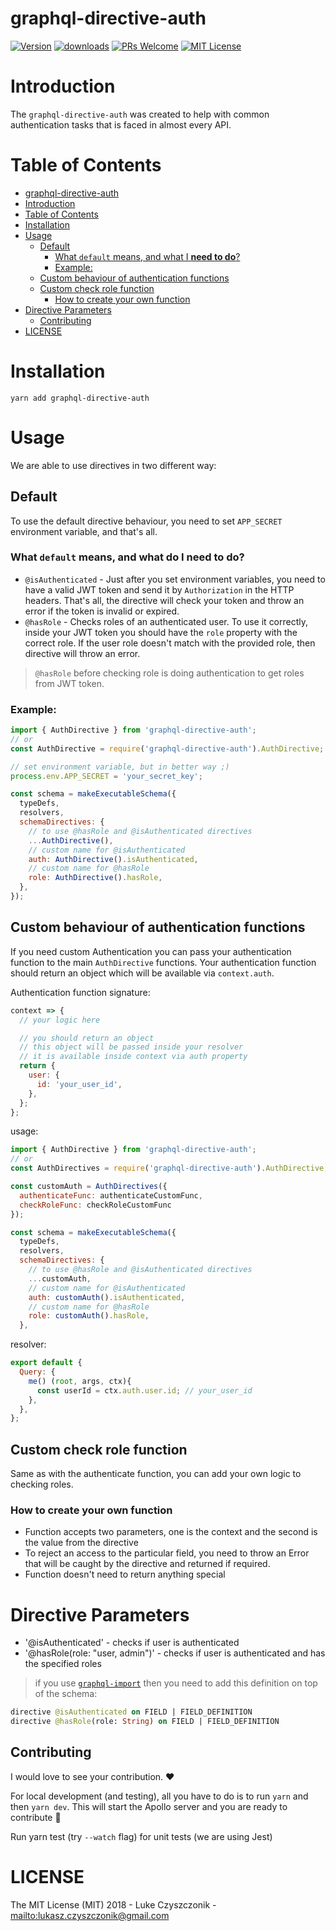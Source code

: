 # graphql-directive-auth

[![Version][version-badge]][package]
[![downloads][downloads-badge]][npmtrends]
[![PRs Welcome][prs-badge]][prs]
[![MIT License][license-badge]][build]

# Introduction

The `graphql-directive-auth` was created to help with common authentication tasks that is faced in almost every API.

# Table of Contents

- [graphql-directive-auth](#graphql-directive-auth)
- [Introduction](#introduction)
- [Table of Contents](#table-of-contents)
- [Installation](#installation)
- [Usage](#usage)
  - [Default](#default)
    - [What `default` means, and what I **need to do**?](#what-default-means-and-what-i-need-to-do)
    - [Example:](#example)
  - [Custom behaviour of authentication functions](#custom-behaviour-of-authentication-functions)
  - [Custom check role function](#custom-check-role-function)
    - [How to create your own function](#how-to-create-your-own-function)
- [Directive Parameters](#directive-parameters)
  - [Contributing](#contributing)
- [LICENSE](#license)

# Installation

```
yarn add graphql-directive-auth
```

# Usage

We are able to use directives in two different way:

## Default

To use the default directive behaviour, you need to set `APP_SECRET` environment variable, and that's all.

### What `default` means, and what do I **need to do**?

- `@isAuthenticated` - Just after you set environment variables, you need to have a valid JWT token and send it by `Authorization` in the HTTP headers. That's all, the directive will check your token and throw an error if the token is invalid or expired.
- `@hasRole` - Checks roles of an authenticated user. To use it correctly, inside your JWT token you should have the `role` property with the correct role. If the user role doesn't match with the provided role, then directive will throw an error.

> `@hasRole` before checking role is doing authentication to get roles from JWT token.

### Example:

```js
import { AuthDirective } from 'graphql-directive-auth';
// or
const AuthDirective = require('graphql-directive-auth').AuthDirective;

// set environment variable, but in better way ;)
process.env.APP_SECRET = 'your_secret_key';

const schema = makeExecutableSchema({
  typeDefs,
  resolvers,
  schemaDirectives: {
    // to use @hasRole and @isAuthenticated directives
    ...AuthDirective(),
    // custom name for @isAuthenticated
    auth: AuthDirective().isAuthenticated,
    // custom name for @hasRole
    role: AuthDirective().hasRole,
  },
});
```

## Custom behaviour of authentication functions

If you need custom Authentication you can pass your authentication function to the main `AuthDirective` functions. Your authentication function should return an object which will be available via `context.auth`.

Authentication function signature:

```js
context => {
  // your logic here

  // you should return an object
  // this object will be passed inside your resolver
  // it is available inside context via auth property
  return {
    user: {
      id: 'your_user_id',
    },
  };
};
```

usage:

```js
import { AuthDirective } from 'graphql-directive-auth';
// or
const AuthDirectives = require('graphql-directive-auth').AuthDirective;

const customAuth = AuthDirectives({
  authenticateFunc: authenticateCustomFunc,
  checkRoleFunc: checkRoleCustomFunc
});

const schema = makeExecutableSchema({
  typeDefs,
  resolvers,
  schemaDirectives: {
    // to use @hasRole and @isAuthenticated directives
    ...customAuth,
    // custom name for @isAuthenticated
    auth: customAuth().isAuthenticated,
    // custom name for @hasRole
    role: customAuth().hasRole,
  },
```

resolver:

```js
export default {
  Query: {
    me() (root, args, ctx){
      const userId = ctx.auth.user.id; // your_user_id
    },
  },
};
```

## Custom check role function

Same as with the authenticate function, you can add your own logic to checking roles.

### How to create your own function

- Function accepts two parameters, one is the context and the second is the value from the directive
- To reject an access to the particular field, you need to throw an Error that will be caught by the directive and returned if required.
- Function doesn't need to return anything special

# Directive Parameters

- '@isAuthenticated' - checks if user is authenticated
- '@hasRole(role: "user, admin")' - checks if user is authenticated and has the specified roles

> if you use [`graphql-import`](https://github.com/prismagraphql/graphql-import) then you need to add this definition on top of the schema:

```graphql
directive @isAuthenticated on FIELD | FIELD_DEFINITION
directive @hasRole(role: String) on FIELD | FIELD_DEFINITION
```

## Contributing

I would love to see your contribution. ❤️

For local development (and testing), all you have to do is to run `yarn` and then `yarn dev`. This will start the Apollo server and you are ready to contribute :tada:

Run yarn test (try `--watch` flag) for unit tests (we are using Jest)

# LICENSE

The MIT License (MIT) 2018 - Luke Czyszczonik - <mailto:lukasz.czyszczonik@gmail.com>

[npm]: https://www.npmjs.com/
[node]: https://nodejs.org
[build-badge]: https://img.shields.io/travis/graphql-community/graphql-directive-auth.svg?style=flat-square
[build]: https://travis-ci.org/graphql-community/graphql-directive-auth
[coverage-badge]: https://img.shields.io/codecov/c/github/graphql-community/graphql-directive-auth.svg?style=flat-square
[coverage]: https://codecov.io/github/graphql-community/graphql-directive-auth
[version-badge]: https://img.shields.io/npm/v/graphql-directive-auth.svg?style=flat-square
[package]: https://www.npmjs.com/package/graphql-directive-auth
[downloads-badge]: https://img.shields.io/npm/dm/graphql-directive-auth.svg?style=flat-square
[npmtrends]: http://www.npmtrends.com/graphql-directive-auth
[license-badge]: https://img.shields.io/npm/l/graphql-directive-auth.svg?style=flat-square
[license]: https://github.com/graphql-community/graphql-directive-auth/blob/master/LICENSE
[prs-badge]: https://img.shields.io/badge/PRs-welcome-brightgreen.svg?style=flat-square
[prs]: http://makeapullrequest.com
[donate-badge]: https://img.shields.io/badge/$-support-green.svg?style=flat-square
[coc-badge]: https://img.shields.io/badge/code%20of-conduct-ff69b4.svg?style=flat-square
[coc]: https://github.com/graphql-community/graphql-directive-auth/blob/master/CODE_OF_CONDUCT.md
